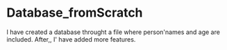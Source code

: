 # Database_fromScratch
I have created a database throught a file where person'names and  age are included.  After,, I' have added more features.
